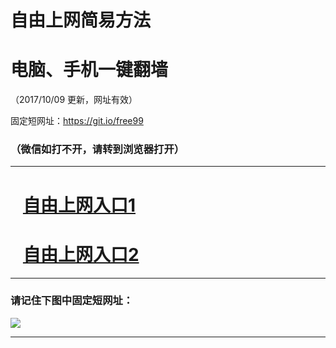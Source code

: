 ﻿# 自由上网简易方法

# 电脑、手机一键翻墙

（2017/10/09 更新，网址有效）

固定短网址：https://git.io/free99

### （微信如打不开，请转到浏览器打开）


***





# &nbsp;&nbsp; <a href="http://ft171243024.fwq-tz-1001.info/fwqtz01.html?t=10090012909 " target="_blank">自由上网入口1</a>
# &nbsp;&nbsp; <a href="http://ft1093615095.fwq-tz-1002.info/fwqtz02.html?t=100900125561 " target="_blank">自由上网入口2</a>
***

### 请记住下图中固定短网址：

<img src="https://s3-us-west-2.amazonaws.com/fwq-1001/yjfq-20170905okok.png" /> 


***

